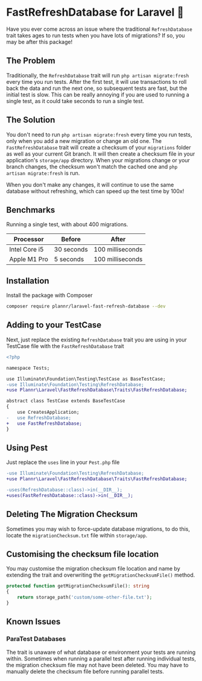 # FastRefreshDatabase for Laravel 🚀

Have you ever come across an issue where the traditional `RefreshDatabase` trait takes ages to run tests when you have lots of migrations? If so, you may be after this package!

## The Problem
Traditionally, the `RefreshDatabase` trait will run `php artisan migrate:fresh` every time you run tests. After the first test, it will use transactions to roll back the data and run the next one, so subsequent tests are fast, but the initial test is slow. This can  be really annoying if you are used to running a single test, as it could take seconds to run a single test.

## The Solution
You don't need to run `php artisan migrate:fresh` every time you run tests, only when you add a new migration or change an old one. The `FastRefreshDatabase` trait will create a checksum of your `migrations` folder as well as your current Git branch. It will then create a checksum file in your application's `storage/app` directory. When your migrations change or your branch changes, the checksum won't match the cached one and `php artisan migrate:fresh` is run.

When you don't make any changes, it will continue to use the same database without refreshing, which can speed up the test time by 100x!

## Benchmarks
Running a single test, with about 400 migrations.

| Processor     | Before     | After |
|---------------|------------|-------|
| Intel Core i5 | 30 seconds | 100 milliseconds |
| Apple M1 Pro  | 5 seconds  | 100 milliseconds |

## Installation

Install the package with Composer

```bash
composer require plannr/laravel-fast-refresh-database --dev
```

## Adding to your TestCase
Next, just replace the existing `RefreshDatabase` trait you are using in your TestCase file with the `FastRefreshDatabase` trait

```diff
<?php

namespace Tests;

use Illuminate\Foundation\Testing\TestCase as BaseTestCase;
-use Illuminate\Foundation\Testing\RefreshDatabase;
+use Plannr\Laravel\FastRefreshDatabase\Traits\FastRefreshDatabase;

abstract class TestCase extends BaseTestCase
{
    use CreatesApplication;
-   use RefreshDatabase;
+   use FastRefreshDatabase;
}
```

## Using Pest
Just replace the `uses` line in your `Pest.php` file

```diff
-use Illuminate\Foundation\Testing\RefreshDatabase;
+use Plannr\Laravel\FastRefreshDatabase\Traits\FastRefreshDatabase;

-uses(RefreshDatabase::class)->in(__DIR__);
+uses(FastRefreshDatabase::class)->in(__DIR__);
```

## Deleting The Migration Checksum

Sometimes you may wish to force-update database migrations, to do this, locate the `migrationChecksum.txt` file within `storage/app`.

## Customising the checksum file location

You may customise the migration checksum file location and name by extending the trait and overwriting the `getMigrationChecksumFile()` method.

```php
protected function getMigrationChecksumFile(): string
{
    return storage_path('custom/some-other-file.txt');
}
```
 
## Known Issues

### ParaTest Databases

The trait is unaware of what database or environment your tests are running within. Sometimes when running a parallel test after running individual tests, the migration checksum file may not have been deleted. You may have to manually delete the checksum file before running parallel tests.  
